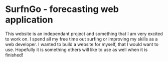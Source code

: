 # SurfnGo - forecasting web application

This website is an independant project and something that I am very excited to work on. I spend all my free time out surfing or improving my skills as a web developer. I wanted to build a website for myself, that I would want to use. Hopefully it is something others will like to use as well when it is finished!
